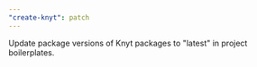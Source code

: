```yaml
---
"create-knyt": patch
---
```


Update package versions of Knyt packages to "latest" in project boilerplates.
